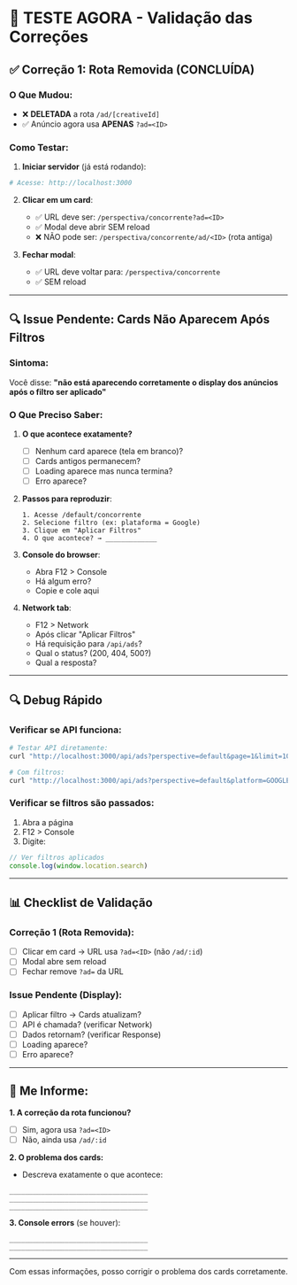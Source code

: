 # 🧪 TESTE AGORA - Validação das Correções

## ✅ Correção 1: Rota Removida (CONCLUÍDA)

### O Que Mudou:
- ❌ **DELETADA** a rota `/ad/[creativeId]`
- ✅ Anúncio agora usa **APENAS** `?ad=<ID>`

### Como Testar:

1. **Iniciar servidor** (já está rodando):
```bash
# Acesse: http://localhost:3000
```

2. **Clicar em um card**:
   - ✅ URL deve ser: `/perspectiva/concorrente?ad=<ID>`
   - ✅ Modal deve abrir SEM reload
   - ❌ NÃO pode ser: `/perspectiva/concorrente/ad/<ID>` (rota antiga)

3. **Fechar modal**:
   - ✅ URL deve voltar para: `/perspectiva/concorrente`
   - ✅ SEM reload

---

## 🔍 Issue Pendente: Cards Não Aparecem Após Filtros

### Sintoma:
Você disse: **"não está aparecendo corretamente o display dos anúncios após o filtro ser aplicado"**

### O Que Preciso Saber:

1. **O que acontece exatamente?**
   - [ ] Nenhum card aparece (tela em branco)?
   - [ ] Cards antigos permanecem?
   - [ ] Loading aparece mas nunca termina?
   - [ ] Erro aparece?

2. **Passos para reproduzir**:
   ```
   1. Acesse /default/concorrente
   2. Selecione filtro (ex: plataforma = Google)
   3. Clique em "Aplicar Filtros"
   4. O que acontece? → _____________
   ```

3. **Console do browser**:
   - Abra F12 > Console
   - Há algum erro?
   - Copie e cole aqui

4. **Network tab**:
   - F12 > Network
   - Após clicar "Aplicar Filtros"
   - Há requisição para `/api/ads`?
   - Qual o status? (200, 404, 500?)
   - Qual a resposta?

---

## 🔍 Debug Rápido

### Verificar se API funciona:

```bash
# Testar API diretamente:
curl "http://localhost:3000/api/ads?perspective=default&page=1&limit=10"

# Com filtros:
curl "http://localhost:3000/api/ads?perspective=default&platform=GOOGLE&page=1&limit=10"
```

### Verificar se filtros são passados:

1. Abra a página
2. F12 > Console
3. Digite:
```javascript
// Ver filtros aplicados
console.log(window.location.search)
```

---

## 📊 Checklist de Validação

### Correção 1 (Rota Removida):
- [ ] Clicar em card → URL usa `?ad=<ID>` (não `/ad/:id`)
- [ ] Modal abre sem reload
- [ ] Fechar remove `?ad=` da URL

### Issue Pendente (Display):
- [ ] Aplicar filtro → Cards atualizam?
- [ ] API é chamada? (verificar Network)
- [ ] Dados retornam? (verificar Response)
- [ ] Loading aparece?
- [ ] Erro aparece?

---

## 🚨 Me Informe:

**1. A correção da rota funcionou?**
   - [ ] Sim, agora usa `?ad=<ID>`
   - [ ] Não, ainda usa `/ad/:id`

**2. O problema dos cards:**
   - Descreva exatamente o que acontece:
   ```
   ___________________________________
   ___________________________________
   ___________________________________
   ```

**3. Console errors** (se houver):
   ```
   ___________________________________
   ___________________________________
   ```

---

Com essas informações, posso corrigir o problema dos cards corretamente.

